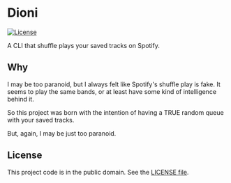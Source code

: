 # Dioni

[![License][badge-1-img]][badge-1-link]

A CLI that shuffle plays your saved tracks on Spotify.

## Why

I may be too paranoid, but I always felt like Spotify's shuffle play is fake. It
seems to play the same bands, or at least have some kind of intelligence behind
it.

So this project was born with the intention of having a TRUE random queue with
your saved tracks.

But, again, I may be just too paranoid.

## License

This project code is in the public domain. See the [LICENSE file][1].

[1]: ./LICENSE

[badge-1-img]: https://img.shields.io/github/license/Nhanderu/dioni?style=flat-square
[badge-1-link]: https://github.com/Nhanderu/dioni/blob/master/LICENSE

